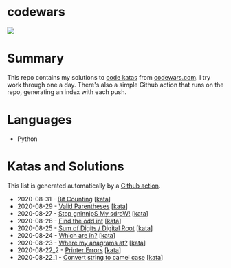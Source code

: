 # codewars 
[![](https://www.codewars.com/users/jsjohnstone/badges/large)](https://www.codewars.com/users/jsjohnstone)

# Summary
This repo contains my solutions to [code katas](https://en.wikipedia.org/wiki/Kata_(programming)) from [codewars.com](https://www.codewars.com/). I try work through one a day. There's also a simple Github action that runs on the repo, generating an index with each push.

# Languages
- Python

# Katas and Solutions
This list is generated automatically by a [Github action](https://github.com/jsjohnstone/codewars/blob/master/.github/workflows/kata-index.yml).
- 2020-08-31 - [Bit Counting](https://github.com/jsjohnstone/codewars/blob/master/solutions/2020-08-31.py) \[[kata](https://www.codewars.com/kata/526571aae218b8ee490006f4/)\]
- 2020-08-29 - [Valid Parentheses](https://github.com/jsjohnstone/codewars/blob/master/solutions/2020-08-29.py) \[[kata](https://www.codewars.com/kata/52774a314c2333f0a7000688/)\]
- 2020-08-27 - [Stop gninnipS My sdroW!](https://github.com/jsjohnstone/codewars/blob/master/solutions/2020-08-27.py) \[[kata](https://www.codewars.com/kata/5264d2b162488dc400000001/)\]
- 2020-08-26 - [Find the odd int](https://github.com/jsjohnstone/codewars/blob/master/solutions/2020-08-26.py) \[[kata](https://www.codewars.com/kata/54da5a58ea159efa38000836/)\]
- 2020-08-25 - [Sum of Digits / Digital Root](https://github.com/jsjohnstone/codewars/blob/master/solutions/2020-08-25.py) \[[kata](https://www.codewars.com/kata/541c8630095125aba6000c00/)\]
- 2020-08-24 - [Which are in?](https://github.com/jsjohnstone/codewars/blob/master/solutions/2020-08-24.py) \[[kata](https://www.codewars.com/kata/550554fd08b86f84fe000a58/)\]
- 2020-08-23 - [Where my anagrams at?](https://github.com/jsjohnstone/codewars/blob/master/solutions/2020-08-23.py) \[[kata](https://www.codewars.com/kata/523a86aa4230ebb5420001e1/)\]
- 2020-08-22_2 - [Printer Errors](https://github.com/jsjohnstone/codewars/blob/master/solutions/2020-08-22_2.py) \[[kata](https://www.codewars.com/kata/56541980fa08ab47a0000040/train/python)\]
- 2020-08-22_1 - [Convert string to camel case](https://github.com/jsjohnstone/codewars/blob/master/solutions/2020-08-22_1.py) \[[kata](https://www.codewars.com/kata/517abf86da9663f1d2000003/train/python)\]
